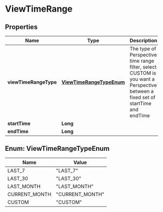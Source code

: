 # ViewTimeRange

## Properties
Name | Type | Description | Notes
------------ | ------------- | ------------- | -------------
**viewTimeRangeType** | [**ViewTimeRangeTypeEnum**](#ViewTimeRangeTypeEnum) | The type of Perspective time range filter, select CUSTOM is you want a Perspective between a fixed set of startTime and endTime |  [optional]
**startTime** | **Long** |  |  [optional]
**endTime** | **Long** |  |  [optional]

<a name="ViewTimeRangeTypeEnum"></a>
## Enum: ViewTimeRangeTypeEnum
Name | Value
---- | -----
LAST_7 | &quot;LAST_7&quot;
LAST_30 | &quot;LAST_30&quot;
LAST_MONTH | &quot;LAST_MONTH&quot;
CURRENT_MONTH | &quot;CURRENT_MONTH&quot;
CUSTOM | &quot;CUSTOM&quot;
